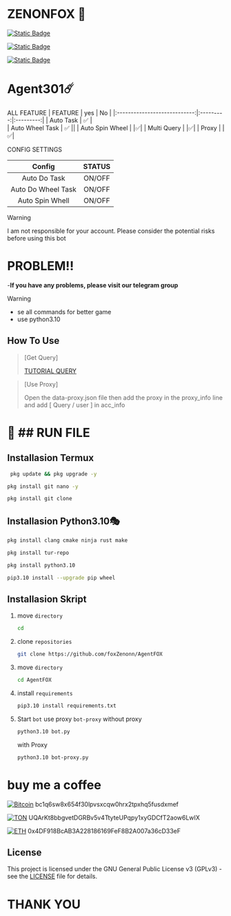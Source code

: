 # ZENONFOX 🦊

[![Static Badge](https://img.shields.io/badge/Telegram-Channel-Link?style=for-the-badge&logo=Telegram&logoColor=white&logoSize=auto&color=blue)](https://t.me/zzenonFox)

[![Static Badge](https://img.shields.io/badge/Telegram-Chat-yes?style=for-the-badge&logo=Telegram&logoColor=white&logoSize=auto&color=blue)](https://t.me/zzzenonfox)

[![Static Badge](https://img.shields.io/badge/Telegram-Bot-yes?style=for-the-badge&logo=Telegram&logoColor=white&logoSize=auto&color=blue)](https://t.me/TeleverseOdyssey_bot/game?startapp=i_JoR6W0-n_squad-np_cIjOpi)

# Agent301☄️
ALL FEATURE
|                      FEATURE                    | yes | No |
|:----------------------------:|:---------:|:---------:|
|                   Auto Task                   |     ✅     |  
|                      Auto Wheel Task                      |     ✅     ||
|                        Auto Spin Wheel                        |           |✅|
|                        Multi Query                       |           |✅|
|                        Proxy                        |           |✅|

CONFIG SETTINGS
  
|        Config               | STATUS |
|:--------------------------------------------------:|:---------:|
|    Auto Do Task            |   ON/OFF     |  
|    Auto Do Wheel Task     |     ON/OFF     |
|    Auto Spin Whell          |     ON/OFF     |

> [!WARNING]
> I am not responsible for your account. Please consider the potential risks before using this bot

# PROBLEM!! #

-**If you have any problems, please visit our telegram group**


> [!WARNING]
> - se all commands for better game
> - use python3.10

## How To Use
> [Get Query]
> 
> [TUTORIAL QUERY]()

> [Use Proxy]
> 
> Open the data-proxy.json file then add the proxy in the proxy_info line and add [ Query / user ] in acc_info
               
# 🚀 ## RUN FILE

## **Installasion Termux**
  ```sh
   pkg update && pkg upgrade -y
   ```
   ```sh
   pkg install git nano -y
   ````
   ```sh
   pkg install git clone
   ````
   
## **Installasion Python3.10🎭**
   ```sh
   pkg install clang cmake ninja rust make
   ```
   ```sh
   pkg install tur-repo
   ```
   ```sh
   pkg install python3.10
   ```
   ```sh
   pip3.10 install --upgrade pip wheel
   ```
  
## **Installasion Skript** 

1. move `directory`
   ```sh
   cd
   
1. clone `repositories`
   ```sh
   git clone https://github.com/foxZenonn/AgentFOX

2. move `directory`
   ```sh
   cd AgentFOX
   ```
5. install `requirements`
   ```sh
   pip3.10 install requirements.txt
   ```
6. Start `bot` use proxy `bot-proxy`
   without proxy
   ```sh
   python3.10 bot.py
   ```
   with Proxy
   ```sh
   python3.10 bot-proxy.py
   ```
   
# buy me a coffee
[![Bitcoin](https://img.shields.io/badge/Bitcoin-FF9900?logo=bitcoin&logoColor=white)](#)
bc1q6sw8x654f30lpvsxcqw0hrx2tpxhq5fusdxmef

[![TON](https://img.shields.io/badge/Ton-2288CB?logo=ton&logoColor=white)](#)
UQArKt8bbgvetDGRBv5v4TtyteUPqpy1xyGDCfT2aow6LwIX

[![ETH](https://img.shields.io/badge/Ethereum-2288CB?logo=ethereum&logoColor=white)](#)
0x4DF918BcAB3A228186169FeF8B2A007a36cD33eF

## License
This project is licensed under the GNU General Public License v3 (GPLv3) - see the [LICENSE](LICENSE) file for details.

# THANK YOU